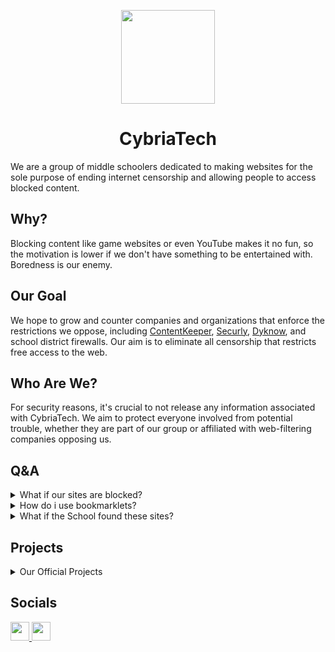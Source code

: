 <p align="center">
  <kbd>
    <img width="150px" src="https://avatars.githubusercontent.com/u/136360601">
  </kbd>
</p>

<h1 align="center">CybriaTech</h1>

We are a group of middle schoolers dedicated to making websites for the sole purpose of ending internet censorship and allowing people to access blocked content.

## Why?

Blocking content like game websites or even YouTube makes it no fun, so the motivation is lower if we don't have something to be entertained with. Boredness is our enemy.

## Our Goal

We hope to grow and counter companies and organizations that enforce the restrictions we oppose, including <a href="https://www.contentkeeper.com/">ContentKeeper</a>, <a href="https://www.securly.com/">Securly</a>, <a href="https://www.dyknow.com/">Dyknow</a>, and school district firewalls. Our aim is to eliminate all censorship that restricts free access to the web.

## Who Are We?

For security reasons, it's crucial to not release any information associated with CybriaTech. We aim to protect everyone involved from potential trouble, whether they are part of our group or affiliated with web-filtering companies opposing us.

## Q&A

<details>
  <summary>What if our sites are blocked?</summary>

  ### Load them in a proxy or use another mirrored link
</details>

<details>
  <summary>How do i use bookmarklets?</summary>

  ### Go to Deceptium V1 and click `tut.md`, it shows how to use Bookmarklets
</details>

<details>
  <summary>What if the School found these sites?</summary>

  ### CybriaTech won't be responsible for any trouble caused by other people if the School found our sites.
</details>

## Projects

<details>
  <summary>Our Official Projects</summary>
  <pre>
  - CybriaGames (Now Opium) | Sc0tt & X-88
  - Opium | X-88
  - CybriaHB | X-88
  - CybriaGG | X-88
  - Deceptium | X-88
  </pre>
</details>

## Socials

<a href="https://discord.gg/e2UXEwjcsg">
  <img height="30px" src="https://img.shields.io/badge/Discord-7289DA?style=for-the-badge&logo=discord&logoColor=white">
</a>
<a href="https://twitter.com/cybriatech_">
  <img height="30px" src="https://img.shields.io/badge/Twitter-1DA1F2?style=for-the-badge&logo=twitter&logoColor=white">
</a>
